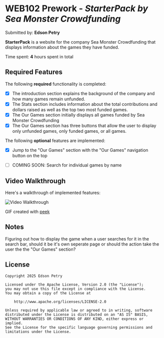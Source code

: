 # WEB102 Prework - *StarterPack by Sea Monster Crowdfunding*

Submitted by: **Edson Petry**

**StarterPack** is a website for the company Sea Monster Crowdfunding that displays information about the games they have funded.

Time spent: **4** hours spent in total

## Required Features

The following **required** functionality is completed:

* [x] The introduction section explains the background of the company and how many games remain unfunded.
* [x] The Stats section includes information about the total contributions and dollars raised as well as the top two most funded games.
* [x] The Our Games section initially displays all games funded by Sea Monster Crowdfunding
* [x] The Our Games section has three buttons that allow the user to display only unfunded games, only funded games, or all games.

The following **optional** features are implemented:

* [x] Jump to the "Our Games" section with the "Our Games" navigation button on the top

* [ ] COMING SOON: Search for individual games by name 

## Video Walkthrough

Here's a walkthrough of implemented features:

<img src='https://i.imgur.com/QtOeYPI.gif' title='Video Walkthrough' width='' alt='Video Walkthrough' />

GIF created with [peek](https://github.com/phw/peek)

## Notes

Figuring out how to display the game when a user searches for it in the search bar, should it be it's own seperate page or should the action take the user the the "Our Games" section?

## License

    Copyright 2025 Edson Petry

    Licensed under the Apache License, Version 2.0 (the "License");
    you may not use this file except in compliance with the License.
    You may obtain a copy of the License at

        http://www.apache.org/licenses/LICENSE-2.0

    Unless required by applicable law or agreed to in writing, software
    distributed under the License is distributed on an "AS IS" BASIS,
    WITHOUT WARRANTIES OR CONDITIONS OF ANY KIND, either express or implied.
    See the License for the specific language governing permissions and
    limitations under the License.
